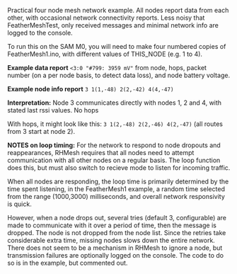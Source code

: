 Practical four node mesh network example. All nodes report data from each other, with occasional network connectivity reports.
Less noisy that FeatherMeshTest, only received messages and minimal network info are logged to the console. 

To run this on the SAM M0, you will need to make four numbered copies of FeatherMesh1.ino, with different values of THIS_NODE (e.g. 1 to 4).

**Example data report** `<3:0 "#799: 3959 mV"` from node, hops, packet number (on a per node basis, to detect data loss), and node battery voltage.

**Example node info report** `3 1(1,-48) 2(2,-42) 4(4,-47)`

**Interpretation:** Node 3 communicates directly with nodes 1, 2 and 4, with stated last rssi values. No hops

With hops, it might look like this: `3 1(2,-48) 2(2,-46) 4(2,-47)` (all routes from 3 start at node 2).

**NOTES on loop timing:**  For the network to respond to node dropouts and reappearances, RHMesh requires that all nodes need to attempt communication with all other nodes on a regular basis. The loop function does this, but must also switch to recieve mode to listen for incoming traffic. 

When all nodes are responding, the loop time is primarily determined by the time spent listening, in the FeatherMesh1 example, a random time selected from the range (1000,3000) milliseconds, and overall network responsivity is quick. 

However, when a node drops out, several tries (default 3, configurable) are made to communicate with it over a period of time, then the message is dropped. The node is not dropped from the node list. Since the retries take considerable extra time, missing nodes slows down the entire network. There does not seem to be a mechanism in RHMesh to ignore a node, but transmission failures are optionally logged on the console. The code to do so is in the example, but commented out.
